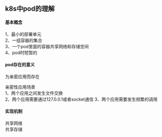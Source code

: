 ## k8s中pod的理解  

#### 基本概念

1、最小的部署单元  
2、一组容器的集合  
3、一个pod里面的容器共享网络和存储空间  
4、pod时短暂的  

#### pod存在的意义
为亲密应用而存在   

亲密性应用场景   
1、两个应用之间发生文件交换  
2、两个应用需要通过127.0.0.1或者socket通信 
3、两个应用需要发生频繁的调用  

#### 实现机制
共享网络  
共享存储  
